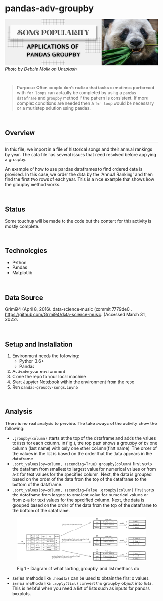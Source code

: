 # pandas-adv-groupby

![Pandas Groupby Operations](./images/song-pandas-groupby.png)
<cite>Photo by [Debbie Molle](https://unsplash.com/@djmle29n?utm_source=unsplash&utm_medium=referral&utm_content=creditCopyText) on [Unsplash](https://unsplash.com/s/photos/pandas?utm_source=unsplash&utm_medium=referral&utm_content=creditCopyText)</cite>

<br>

> Purpose:  Often people don't realize that tasks sometimes performed with `for loops` can actaully be completed by using a `pandas dataframe` and `groupby` method if the pattern is consistent.  If more complex conditions are needed then a `for loop` would be necessary or a multistep solution using pandas.  

<br>  

## Overview  
<hr>

In this file, we import in a file of historical songs and their annual rankings by year.  The data file has several issues that need resolved before applying a groupby.  

An example of how to use pandas dataframes to find ordered data is provided.  In this case, we order the data by the 'Annual Ranking' and then find the first two rows of each year.  This is a nice example that shows how the groupby method works.  

<br>

## Status
Some touchup will be made to the code but the content for this activity is mostly complete.  

<br>

## Technologies
* Python
* Pandas  
* Matplotlib

<br>

## Data Source  
Grimi94 (April 8, 2016). data-science-music (commit 7779de0).    https://github.com/Grimi94/data-science-music.  (Accessed March 31, 2022).

<br>  

## Setup and Installation  
1. Environment needs the following:  
    *  Python 3.6+  
    *  Pandas  
1. Activate your environment
1. Clone the repo to your local machine
1. Start Jupyter Notebook within the environment from the repo
1. Run `pandas-groupby-songs.ipynb` 

<br>

## Analysis  
There is no real analysis to provide.  The take aways of the activity show the following:  
*  `.groupby(column)` starts at the top of the dataframe and adds the values to lists for each column.  In Fig.1, the top path shows a groupby of by one column (last name) with only one other column(first name).  The order of the values in the list is based on the order that the data appears in the dataframe.  
*  `.sort_values(by=column, ascending=True).groupby(column)` first sorts the datafram from smallest to largest value for numerical values or from a-z for text values for the specified column.  Next, the data is grouped based on the order of the data from the top of the dataframe to the bottom of the dataframe.  
*  `.sort_values(by=column, ascending=False).groupby(column)` first sorts the dataframe from largest to smallest value for numerical values or from z-a for text values for the specified column.  Next, the data is grouped based on the order of the data from the top of the dataframe to the bottom of the dataframe.  

<figure>

![Groupby Diagram](./images/groupby-diagram2.png)
<figcaption>Fig.1 - Diagram of what sorting, groupby, and list methods do</figcaption>
</figure>

*  series methods like `.head(x)` can be used to obtain the first x values.
*  series methods like `.apply(list)` convert the groupby object into lists.  This is helpful when you need a list of lists such as inputs for pandas boxplots. 

<br>
